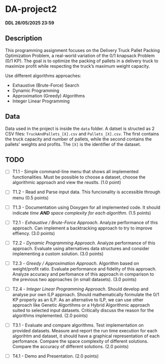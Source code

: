 # DA-project2

**DDL 26/05/2025 23:59**

## Description
This programming assignment focuses on the Delivery Truck Pallet Packing Optimization Problem, a real-world variation of the 0/1 knapsack Problem (0/1 KP). The goal is to optimize the packing of pallets in a delivery truck to maximize profit while respecting the truck’s maximum weight capacity.

Use different algorithms approaches:
- Exhaustive (Brute-Force) Search
- Dynamic Programming
- Approximation (Greedy) Algorithms
- Integer Linear Programming

## Data
Data used in the project is inside the `data` folder. A datset is structed as 2 CSV files: `TruckAndPallets_[X].csv` and `Pallets_[X].csv`. The first contains the truck capacity and number of pallets, while the second contains the pallets' weights and profits. The `[X]` is the identifier of the dataset.

## TODO
- [ ] T1.1 - Simple command-line menu that shows all implemented functionalities. Must be possible to choose a dataset, choose the algorithmic approach and view the reuslts. (1.0 point)
- [ ] T1.2 - Read and Parse input data. This funcionality is accessible through menu (0.5 points)
- [ ] T1.3 - Documentation using Doxygen for all implemented code. It should indicate *time **AND** space complexity for each algorithm*. (1.5 points)

- [ ] T2.1 - *Exhaustive / Brute-Force Approach*. Analyze performance of this approach. Can implement a backtracking approach to try to improve effiency. (3.0 points)
- [ ] T2.2 - *Dynamic Programming Approach*. Analyze performance of this approach. Evaluate using alternatives data structures and consider implementing a custom solution. (3.0 points)
- [ ] T2.3 - *Greedy / Approximation Approach*. Algorithm based on weight/profit ratio. Evaluate performance and fidelity of this approach. Analyze accuracy and perfomance of this approach in comparison to the previous two approaches (in small datasets). (3.0 points)
- [ ] T2.4 - *Integer Linear Programming Approach*. Should develop and analyse pur own ILP approach. Should mathematically formulate the 0/1 KP properly as an ILP. As an alternative to ILP, we can use other approach like Genetic Algortihms or a Hybrid Algorithmic approach suited to selected input datasets. Critically discuss the reason for the algorithms implemented. (2.0 points)

- [ ] T3.1 - Evaluate and compare algorithms. Test implementation on provided datasets. Measure and report the run time execution for each algorihtm and dataset, it should have a graphical representation of each perfomance. Compare the space complexity of different solutions. Compare the accuracy of different solutions. (2.0 points)

- [ ] T4.1 - Demo and Presentation. (2.0 points)